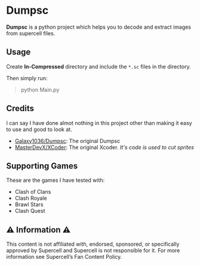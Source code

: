 # Dumpsc

**Dumpsc** is a python project which helps you to decode and extract images from supercell files.

## Usage

Create **In-Compressed** directory and include the `*.sc` files in the directory.

Then simply run:
> python Main.py

## Credits

I can say I have done almot nothing in this project other than making it easy to use and good to look at.

- [Galaxy1036/Dumpsc](https://github.com/Galaxy1036/Dumpsc): The original Dumpsc
- [MasterDevX/XCoder](https://github.com/MasterDevX/XCoder): The original Xcoder. _It's code is used to cut sprites_

## Supporting Games

These are the games I have tested with:

- Clash of Clans
- Clash Royale
- Brawl Stars
- Clash Quest

## ⚠️ Information ⚠️

This content is not affiliated with, endorsed, sponsored, or specifically approved by Supercell and Supercell is not responsible for it. For more information see Supercell’s Fan Content Policy.
